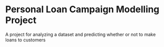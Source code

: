 # Personal Loan Campaign Modelling Project
A project for analyzing a dataset and predicting whether or not to make loans to customers
